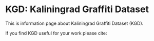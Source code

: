 # KGD: Kaliningrad Graffiti Dataset

This is information page about Kaliningrad Graffiti Dataset (KGD).

If you find KGD useful for your work please cite:
```

```

